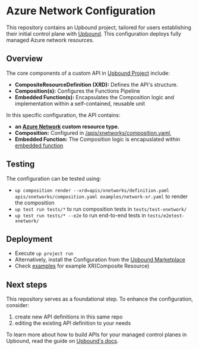 # Azure Network Configuration

This repository contains an Upbound project, tailored for users establishing their initial control plane with [Upbound](https://cloud.upbound.io). This configuration deploys fully managed Azure network resources.

## Overview

The core components of a custom API in [Upbound Project](https://docs.upbound.io/learn/control-plane-project/) include:

- **CompositeResourceDefinition (XRD):** Defines the API's structure.
- **Composition(s):** Configures the Functions Pipeline
- **Embedded Function(s):** Encapsulates the Composition logic and implementation within a self-contained, reusable unit

In this specific configuration, the API contains:

- **an [Azure Network](/apis/xnetworks/definition.yaml) custom resource type.**
- **Composition:** Configured in [/apis/xnetworks/composition.yaml](/apis/xnetworks/composition.yaml),
- **Embedded Function:**  The Composition logic is encapuslated within [embedded function](/functions/xnetwork/main.k)

## Testing

The configuration can be tested using:

- `up composition render --xrd=apis/xnetworks/definition.yaml apis/xnetworks/composition.yaml examples/network-xr.yaml` to render the composition
- `up test run tests/*` to run composition tests in `tests/test-xnetwork/`
- `up test run tests/* --e2e` to run end-to-end tests in `tests/e2etest-xnetwork/`

## Deployment

- Execute `up project run`
- Alternatively, install the Configuration from the [Upbound Marketplace](https://marketplace.upbound.io/configurations/upbound/configuration-azure-network)
- Check [examples](/examples/) for example XR(Composite Resource)

## Next steps

This repository serves as a foundational step. To enhance the configuration, consider:

1. create new API definitions in this same repo
2. editing the existing API definition to your needs

To learn more about how to build APIs for your managed control planes in Upbound, read the guide on [Upbound's docs](https://docs.upbound.io/).
